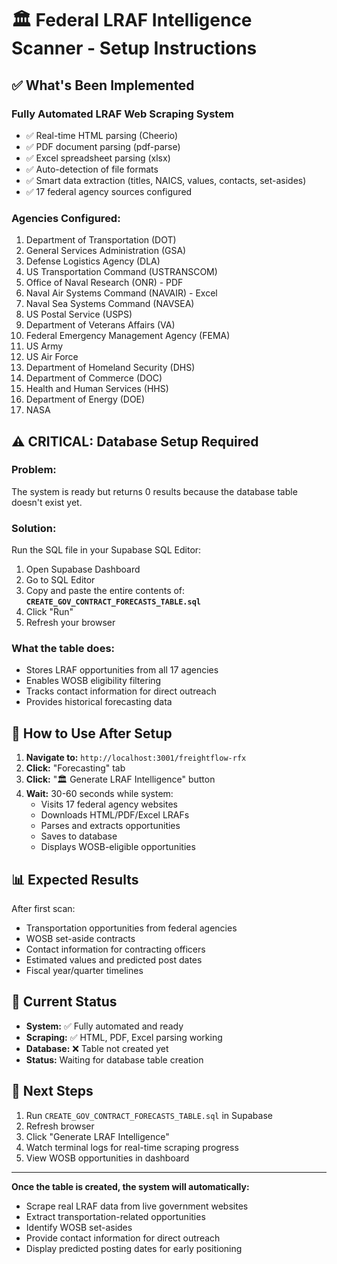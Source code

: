 # 🏛️ Federal LRAF Intelligence Scanner - Setup Instructions

## ✅ What's Been Implemented

### **Fully Automated LRAF Web Scraping System**

- ✅ Real-time HTML parsing (Cheerio)
- ✅ PDF document parsing (pdf-parse)
- ✅ Excel spreadsheet parsing (xlsx)
- ✅ Auto-detection of file formats
- ✅ Smart data extraction (titles, NAICS, values, contacts, set-asides)
- ✅ 17 federal agency sources configured

### **Agencies Configured:**

1. Department of Transportation (DOT)
2. General Services Administration (GSA)
3. Defense Logistics Agency (DLA)
4. US Transportation Command (USTRANSCOM)
5. Office of Naval Research (ONR) - PDF
6. Naval Air Systems Command (NAVAIR) - Excel
7. Naval Sea Systems Command (NAVSEA)
8. US Postal Service (USPS)
9. Department of Veterans Affairs (VA)
10. Federal Emergency Management Agency (FEMA)
11. US Army
12. US Air Force
13. Department of Homeland Security (DHS)
14. Department of Commerce (DOC)
15. Health and Human Services (HHS)
16. Department of Energy (DOE)
17. NASA

## ⚠️ **CRITICAL: Database Setup Required**

### **Problem:**

The system is ready but returns 0 results because the database table doesn't exist yet.

### **Solution:**

Run the SQL file in your Supabase SQL Editor:

1. Open Supabase Dashboard
2. Go to SQL Editor
3. Copy and paste the entire contents of: **`CREATE_GOV_CONTRACT_FORECASTS_TABLE.sql`**
4. Click "Run"
5. Refresh your browser

### **What the table does:**

- Stores LRAF opportunities from all 17 agencies
- Enables WOSB eligibility filtering
- Tracks contact information for direct outreach
- Provides historical forecasting data

## 🚀 How to Use After Setup

1. **Navigate to:** `http://localhost:3001/freightflow-rfx`
2. **Click:** "Forecasting" tab
3. **Click:** "🏛️ Generate LRAF Intelligence" button
4. **Wait:** 30-60 seconds while system:
   - Visits 17 federal agency websites
   - Downloads HTML/PDF/Excel LRAFs
   - Parses and extracts opportunities
   - Saves to database
   - Displays WOSB-eligible opportunities

## 📊 Expected Results

After first scan:

- Transportation opportunities from federal agencies
- WOSB set-aside contracts
- Contact information for contracting officers
- Estimated values and predicted post dates
- Fiscal year/quarter timelines

## 🔧 Current Status

- **System:** ✅ Fully automated and ready
- **Scraping:** ✅ HTML, PDF, Excel parsing working
- **Database:** ❌ Table not created yet
- **Status:** Waiting for database table creation

## 📝 Next Steps

1. Run `CREATE_GOV_CONTRACT_FORECASTS_TABLE.sql` in Supabase
2. Refresh browser
3. Click "Generate LRAF Intelligence"
4. Watch terminal logs for real-time scraping progress
5. View WOSB opportunities in dashboard

---

**Once the table is created, the system will automatically:**

- Scrape real LRAF data from live government websites
- Extract transportation-related opportunities
- Identify WOSB set-asides
- Provide contact information for direct outreach
- Display predicted posting dates for early positioning
